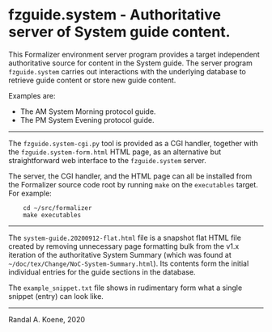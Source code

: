 # fzguide.system - Authoritative server of System guide content.

This Formalizer environment server program provides a target independent authoritative source
for content in the System guide. The server program `fzguide.system` carries out interactions
with the underlying database to retrieve guide content or store new guide content.

Examples are:

- The AM System Morning protocol guide.
- The PM System Evening protocol guide.


--------

The `fzguide.system-cgi.py` tool is provided as a CGI handler, together with the
`fzguide.system-form.html` HTML page, as an alternative but straightforward web interface
to the `fzguide.system` server.

The server, the CGI handler, and the HTML page can all be installed from the Formalizer
source code root by running `make` on the `executables` target. For example:

```
    cd ~/src/formalizer
    make executables
```

--------

The `system-guide.20200912-flat.html` file is a snapshot flat HTML file created by removing unnecessary page formatting bulk from the v1.x iteration of the authoritative System Summary (which was found at `~/doc/tex/Change/NoC-System-Summary.html`). Its contents form the initial individual entries for the guide sections in the database.

The `example_snippet.txt` file shows in rudimentary form what a single snippet (entry) can look like.

---------------


Randal A. Koene, 2020
